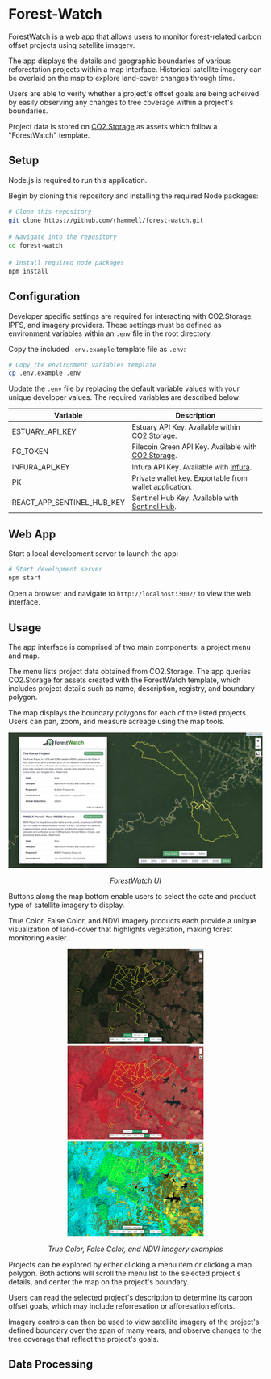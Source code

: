 # Forest-Watch
ForestWatch is a web app that allows users to monitor forest-related carbon offset projects using satellite imagery.

The app displays the details and geographic boundaries of various reforestation projects within a map interface. Historical satellite imagery can be overlaid on the map to explore land-cover changes through time.

Users are able to verify whether a project's offset goals are being acheived by easily observing any changes to tree coverage within a project's boundaries.

Project data is stored on [CO2.Storage](https://co2.storage/) as assets which follow a "ForestWatch" template.

## Setup
Node.js is required to run this application. 

Begin by cloning this repository and installing the required Node packages: 

```bash
# Clone this repository
git clone https://github.com/rhammell/forest-watch.git

# Navigate into the repository
cd forest-watch

# Install required node packages
npm install
```

## Configuration

Developer specific settings are required for interacting with CO2.Storage, IPFS, and imagery providers. These settings must be defined as environment variables within an `.env` file in the root directory.

Copy the included `.env.example` template file as `.env`: 

```bash
# Copy the environment variables template
cp .env.example .env
```

Update the `.env` file by replacing the default variable values with your unique developer values. The required variables are described below: 

| Variable                   | Description                                                                              |
|----------------------------|------------------------------------------------------------------------------------------|
| ESTUARY_API_KEY            | Estuary API Key. Available within [CO2.Storage](https://co2.storage/).                   |
| FG_TOKEN                   | Filecoin Green API Key. Available with [CO2.Storage](https://co2.storage/).              |
| INFURA_API_KEY             | Infura API Key. Available with [Infura](https://www.infura.io/).                         |
| PK                         | Private wallet key. Exportable from wallet application.                                  |
| REACT_APP_SENTINEL_HUB_KEY | Sentinel Hub Key. Available with [Sentinel Hub](https://www.sentinel-hub.com/).          |

## Web App
Start a local development server to launch the app:

```bash
# Start development server
npm start
```

Open a browser and navigate to `http://localhost:3002/` to view the web interface.

## Usage

The app interface is comprised of two main components: a project menu and map.

The menu lists project data obtained from CO2.Storage. The app queries CO2.Storage for assets created with the ForestWatch template, which includes project details such as name, description, registry, and boundary polygon.

The map displays the boundary polygons for each of the listed projects. Users can pan, zoom, and measure acreage using the map tools.

<div align="center">
  <div>
      <img src="img/interface.png" width="700">
  </div>
  <p>
    <i>ForestWatch UI</i>
  </p>
</div>

Buttons along the map bottom enable users to select the date and product type of satellite imagery to display. 

True Color, False Color, and NDVI imagery products each provide a unique visualization of land-cover that highlights vegetation, making forest monitoring easier.

<div align="center">
  <div>
  <img src="img/true-color2.png" width="270px">
  <img src="img/false-color2.png" width="270px">
  <img src="img/ndvi2.png" width="270px">
  </div>
  <p>
    <i>True Color, False Color, and NDVI imagery examples</i>
  </p>
</div>

Projects can be explored by either clicking a menu item or clicking a map polygon. Both actions will scroll the menu list to the selected project's details, and center the map on the project's boundary. 

Users can read the selected project's description to determine its carbon offset goals, which may include reforresation or afforesation efforts.

Imagery controls can then be used to view satellite imagery of the project's defined boundary over the span of many years, and observe changes to the tree coverage that reflect the project's goals.

## Data Processing